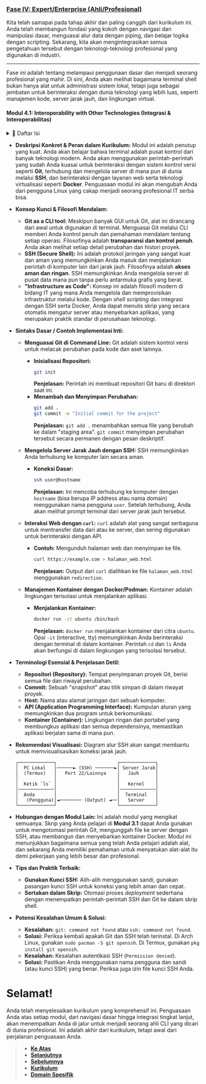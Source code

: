### **[Fase IV: Expert/Enterprise (Ahli/Profesional)][0]**

Kita telah samapai pada tahap akhir dan paling canggih dari kurikulum ini. Anda telah membangun fondasi yang kokoh dengan navigasi dan manipulasi dasar, menguasai alur data dengan piping, dan belajar logika dengan scripting. Sekarang, kita akan mengintegrasikan semua pengetahuan tersebut dengan teknologi-teknologi profesional yang digunakan di industri.

-----

Fase ini adalah tentang melampaui penggunaan dasar dan menjadi seorang profesional yang mahir. Di sini, Anda akan melihat bagaimana terminal shell bukan hanya alat untuk administrasi sistem lokal, tetapi juga sebagai jembatan untuk berinteraksi dengan dunia teknologi yang lebih luas, seperti manajemen kode, server jarak jauh, dan lingkungan virtual.

#### **Modul 4.1: Interoperability with Other Technologies (Integrasi & Interoperabilitas)**

<details>
  <summary>📃 Daftar Isi</summary>

-----

 * **Struktur Pembelajaran Internal:**

      * Menguasai Git di Command Line.
      * Mengelola Server Jarak Jauh dengan SSH.
      * Menggunakan `curl` dan `wget` untuk Interaksi Web.
      * Manajemen Kontainer dengan Docker/Podman CLI.

-----

</details>
 
  * **Deskripsi Konkret & Peran dalam Kurikulum:**
    Modul ini adalah penutup yang kuat. Anda akan belajar bahwa terminal adalah pusat kontrol dari banyak teknologi modern. Anda akan menggunakan perintah-perintah yang sudah Anda kuasai untuk berinteraksi dengan sistem kontrol versi seperti **Git**, terhubung dan mengelola server di mana pun di dunia melalui **SSH**, dan berinteraksi dengan layanan web serta teknologi virtualisasi seperti **Docker**. Penguasaan modul ini akan mengubah Anda dari pengguna Linux yang cakap menjadi seorang profesional IT serba bisa.

  * **Konsep Kunci & Filosofi Mendalam:**

      * **Git as a CLI tool:** Meskipun banyak GUI untuk Git, alat ini dirancang dari awal untuk digunakan di terminal. Menguasai Git melalui CLI memberi Anda kontrol penuh dan pemahaman mendalam tentang setiap operasi. Filosofinya adalah **transparansi dan kontrol penuh**. Anda akan melihat setiap detail perubahan dan histori proyek.
      * **SSH (Secure Shell):** Ini adalah protokol jaringan yang sangat kuat dan aman yang memungkinkan Anda masuk dan menjalankan perintah di komputer lain dari jarak jauh. Filosofinya adalah **akses aman dan ringan**. SSH memungkinkan Anda mengelola server di pusat data mana pun tanpa perlu antarmuka grafis yang berat.
      * **"Infrastructure as Code":** Konsep ini adalah filosofi modern di bidang IT yang mana Anda mengelola dan memprovisikan infrastruktur melalui kode. Dengan *shell scripting* dan integrasi dengan SSH serta Docker, Anda dapat menulis skrip yang secara otomatis mengatur server atau menyebarkan aplikasi, yang merupakan praktik standar di perusahaan teknologi.

  * **Sintaks Dasar / Contoh Implementasi Inti:**

      * **Menguasai Git di Command Line:**
        Git adalah sistem kontrol versi untuk melacak perubahan pada kode dan aset lainnya.

          * **Inisialisasi Repositori:**
            ```bash
            git init
            ```
            **Penjelasan:** Perintah ini membuat repositori Git baru di direktori saat ini.
          * **Menambah dan Menyimpan Perubahan:**
            ```bash
            git add .
            git commit -m "Initial commit for the project"
            ```
            **Penjelasan:** `git add .` menambahkan semua file yang berubah ke dalam "staging area". `git commit` menyimpan perubahan tersebut secara permanen dengan pesan deskriptif.

      * **Mengelola Server Jarak Jauh dengan SSH:**
        SSH memungkinkan Anda terhubung ke komputer lain secara aman.

          * **Koneksi Dasar:**
            ```bash
            ssh user@hostname
            ```
            **Penjelasan:** Ini mencoba terhubung ke komputer dengan `hostname` (bisa berupa IP address atau nama domain) menggunakan nama pengguna `user`. Setelah terhubung, Anda akan melihat prompt terminal dari server jarak jauh tersebut.

      * **Interaksi Web dengan `curl`:**
        `curl` adalah alat yang sangat serbaguna untuk mentransfer data dari atau ke server, dan sering digunakan untuk berinteraksi dengan API.

          * **Contoh:** Mengunduh halaman web dan menyimpan ke file.
            ```bash
            curl https://example.com > halaman_web.html
            ```
            **Penjelasan:** Output dari `curl` dialihkan ke file `halaman_web.html` menggunakan `redirection`.

      * **Manajemen Kontainer dengan Docker/Podman:**
        Kontainer adalah lingkungan terisolasi untuk menjalankan aplikasi.

          * **Menjalankan Kontainer:**
            ```bash
            docker run -it ubuntu /bin/bash
            ```
            **Penjelasan:** `docker run` menjalankan kontainer dari citra `ubuntu`. Opsi `-it` (interactive, tty) memungkinkan Anda berinteraksi dengan terminal di dalam kontainer. Perintah `cd` dan `ls` Anda akan berfungsi di dalam lingkungan yang terisolasi tersebut.

  * **Terminologi Esensial & Penjelasan Detil:**

      * **Repositori (Repository):** Tempat penyimpanan proyek Git, berisi semua file dan riwayat perubahan.
      * **Commit:** Sebuah "snapshot" atau titik simpan di dalam riwayat proyek.
      * **Host:** Nama atau alamat jaringan dari sebuah komputer.
      * **API (Application Programming Interface):** Kumpulan aturan yang memungkinkan dua program untuk berkomunikasi.
      * **Kontainer (Container):** Lingkungan ringan dan portabel yang membungkus aplikasi dan semua dependensinya, memastikan aplikasi berjalan sama di mana pun.

  * **Rekomendasi Visualisasi:**
    Diagram alur SSH akan sangat membantu untuk memvisualisasikan koneksi jarak jauh.

    ```
    ┌─────────────┐                      ┌─────────────┐
    │  PC Lokal   │──────► (SSH) ───────►│ Server Jarak│
    │  (Termux)   │   Port 22/Lainnya    │   Jauh      │
    │             │                      │             │
    │  Ketik `ls` │                      │   Kernel    │
    │─────────────│                      │─────────────│
    │  Anda       │                      │  Terminal   │
    │   (Pengguna)│◄──────── (Output) ◄──│   Server    │
    └─────────────┘                      └─────────────┘
    ```

  * **Hubungan dengan Modul Lain:**
    Ini adalah modul yang mengikat semuanya. Skrip yang Anda pelajari di **Modul 3.1** dapat Anda gunakan untuk mengotomasi perintah Git, mengunggah file ke server dengan SSH, atau membangun dan menyebarkan kontainer Docker. Modul ini menunjukkan bagaimana semua yang telah Anda pelajari adalah alat, dan sekarang Anda memiliki pemahaman untuk menyatukan alat-alat itu demi pekerjaan yang lebih besar dan profesional.

  * **Tips dan Praktik Terbaik:**

      * **Gunakan Kunci SSH:** Alih-alih menggunakan sandi, gunakan pasangan kunci SSH untuk koneksi yang lebih aman dan cepat.
      * **Sertakan dalam Skrip:** Otomasi proses *deployment* sederhana dengan menempatkan perintah-perintah SSH dan Git ke dalam skrip shell.

  * **Potensi Kesalahan Umum & Solusi:**

      * **Kesalahan:** `git: command not found` atau `ssh: command not found`.
      * **Solusi:** Periksa kembali apakah Git dan SSH telah terinstal. Di Arch Linux, gunakan `sudo pacman -S git openssh`. Di Termux, gunakan `pkg install git openssh`.
      * **Kesalahan:** Kesalahan autentikasi SSH (`Permission denied`).
      * **Solusi:** Pastikan Anda menggunakan nama pengguna dan sandi (atau kunci SSH) yang benar. Periksa juga izin file kunci SSH Anda.

# Selamat!

Anda telah menyelesaikan kurikulum yang komprehensif ini. Penguasaan Anda atas setiap modul, dari navigasi dasar hingga integrasi tingkat lanjut, akan menempatkan Anda di jalur untuk menjadi seorang ahli CLI yang dicari di dunia profesional. Ini adalah akhir dari kurikulum, tetapi awal dari perjalanan penguasaan Anda.

> - **[Ke Atas](#)**
> - **[Selanjutnya][selanjutnya]**
> - **[Sebelumnya][sebelumnya]**
> - **[Kurikulum][kurikulum]**
> - **[Domain Spesifik][domain]**

[domain]: ../../../programmer/domain-spesifik/README.md
[kurikulum]: ../README.md
[sebelumnya]: ../bagian-3/README.md
[selanjutnya]: ../bagian-5/README.md

<!----------------------------------------------------->

[0]: ../README.md
[1]: ../
[2]: ../
[3]: ../
[4]: ../
[5]: ../
[6]: ../
[7]: ../
[8]: ../
[9]: ../
[10]: ../
[11]: ../
[12]: ../
[13]: ../
[14]: ../
[15]: ../
[16]: ../
[17]: ../
[18]: ../
